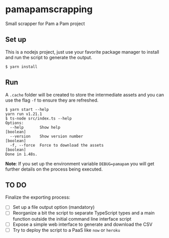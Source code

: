 # pamapamscrapping

Small scrapper for Pam a Pam project

## Set up

This is a nodejs project, just use your favorite package manager to install and run the script to generate the output. 

```
$ yarn install
```


## Run

A `.cache` folder will be created to store the intermediate assets and you can use the flag `-f` to ensure they are refreshed.

```
$ yarn start --help
yarn run v1.21.1
$ ts-node src/index.ts --help
Options:
  --help       Show help                                               [boolean]
  --version    Show version number                                     [boolean]
  -f, --force  Force to download the assets                            [boolean]
Done in 1.48s.
```

**Note**: If you set up the environment variable `DEBUG=pamapam` you will get further details on the process being executed.

## TO DO

Finalize the exporting process:

- [ ] Set up a file output option (mandatory)
- [ ] Reorganize a bit the script to separate TypeScript types and a main function outside the initial command line interface script
- [ ] Expose a simple web interface to generate and download the CSV
- [ ] Try to deploy the script to a PaaS like `now` or `heroku`
